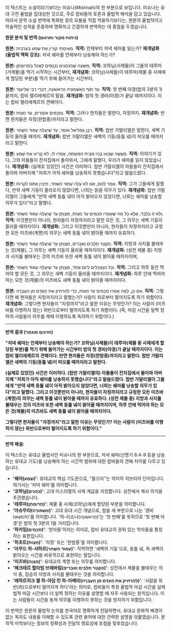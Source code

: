 이 텍스트는 소설이라기보다는 미슈나(Mishnah)의 한 부분으로 보입니다. 미슈나는 유대 구전 율법을 집대성한 것으로, 주로 랍비들의 토론과 율법적 해석을 담고 있습니다. 따라서 문학 소설 번역에 특화된 장르 모듈을 직접 적용하기보다는, 원문의 율법적이고 학술적인 성격을 존중하며 명확하고 간결하게 번역하는 데 중점을 두겠습니다.

**원문 분석 및 번역 (ניתוח מקור ותרגום)**

**원본:** מֵאֵימָתַי קוֹרִין אֶת שְׁמַע בְּעַרְבִית.
**직역:** 언제부터 저녁 쉐마를 읽는가?
**재개념화 (율법적 맥락 강조):** 저녁 쉐마를 언제부터 낭송해야 하는가?

**원본:** מִשָּׁעָה שֶׁהַכֹּהֲנִים נִכְנָסִים לֶאֱכֹל בִּתְרוּמָתָן,
**직역:** 코하님(사제들)이 그들의 테루마(거제물)를 먹기 시작하는 시간부터,
**재개념화:** 코하님(사제들)이 테루마(제물 중 사제에게 할당된 부분)를 먹기 위해 들어가는 시간부터,

**원본:** עַד סוֹף הָאַשְׁמוּרָה הָרִאשׁוֹנָה, דִּבְרֵי רַבִּי אֱלִיעֶזֶר.
**직역:** 첫 번째 야경(밤의 3분의 1) 끝까지, 랍비 엘리에제르의 말씀.
**재개념화:** 밤의 첫 경비(야경)가 끝날 때까지이다. 이는 랍비 엘리에제르의 견해이다.

**원본:** וַחֲכָמִים אוֹמְרִים, עַד חֲצוֹת.
**직역:** 그러나 현자들은 말한다, 자정까지.
**재개념화:** 반면 현자들은 자정(한밤중)까지라고 말한다.

**원본:** רַבָּן גַּמְלִיאֵל אוֹמֵר, עַד שֶׁיַּעֲלֶה עַמּוּד הַשָּׁחַר.
**직역:** 랍반 가말리엘은 말한다, 새벽 기둥이 올라올 때까지.
**재개념화:** 랍반 가말리엘은 새벽의 기둥(동틀 녘)이 떠오를 때까지라고 말한다.

**원본:** מַעֲשֶׂה שֶׁבָּאוּ בָנָיו מִבֵּית הַמִּשְׁתֶּה, אָמְרוּ לוֹ, לֹא קָרִינוּ אֶת שְׁמַע.
**직역:** 이야기가 있다, 그의 아들들이 잔치집에서 돌아와서, 그에게 말했다, 우리가 쉐마를 읽지 않았습니다.
**재개념화:** (실제로 있었던) 사건은 이러하다. 랍반 가말리엘의 아들들이 잔치집에서 돌아와 아버지께 "저희가 아직 쉐마를 낭송하지 못했습니다"라고 말씀드렸다.

**원본:** אָמַר לָהֶם, אִם לֹא עָלָה עַמּוּד הַשַּׁחַר, חַיָּבִין אַתֶּם לִקְרוֹת.
**직역:** 그가 그들에게 말했다, 만약 새벽 기둥이 올라오지 않았다면, 너희는 읽을 의무가 있다.
**재개념화:** 랍반 가말리엘이 그들에게 "만약 새벽 동틀 녘이 아직 밝아오지 않았다면, 너희는 쉐마를 낭송할 의무가 있다"라고 말했다.

**원본:** וְלֹא זוֹ בִּלְבַד, אֶלָּא כָּל מַה שֶּׁאָמְרוּ חֲכָמִים עַד חֲצוֹת, מִצְוָתָן עַד שֶׁיַּעֲלֶה עַמּוּד הַשָּׁחַר.
**직역:** 이것뿐만이 아니라, 현자들이 자정까지라고 말한 모든 것, 그 의무는 새벽 기둥이 올라올 때까지이다.
**재개념화:** 그리고 이것뿐만이 아니라, 현자들이 자정까지라고 규정한 모든 미츠바(계명)의 의무는 새벽 동틀 녘이 밝아올 때까지 유효하다.

**원본:** הֶקְטֵר חֲלָבִים וְאֵבָרִים, מִצְוָתָן עַד שֶׁיַּעֲלֶה עַמּוּד הַשָּׁחַר.
**직역:** 지방과 사지를 불태우는 것(제물), 그 의무는 새벽 기둥이 올라올 때까지이다.
**재개념화:** (성전 제물 중) 지방과 사지를 불태우는 것의 미츠바 또한 새벽 동틀 녘이 밝아올 때까지이며,

**원본:** וְכָל הַנֶּאֱכָלִים לְיוֹם אֶחָד, מִצְוָתָן עַד שֶׁיַּעֲלֶה עַמּוּד הַשָּׁחַר.
**직역:** 그리고 하루 동안 먹어야 할 모든 것, 그 의무는 새벽 기둥이 올라올 때까지이다.
**재개념화:** 하루 안에 먹어야 하는 모든 것(제물)의 미츠바도 새벽 동틀 녘이 밝아올 때까지이다.

**원본:** אִם כֵּן, לָמָּה אָמְרוּ חֲכָמִים עַד חֲצוֹת, כְּדֵי לְהַרְחִיק אֶת הָאָדָם מִן הָעֲבֵרָה.
**직역:** 그렇다면 왜 현자들은 자정까지라고 말했는가? 사람이 죄로부터 멀어지도록 하기 위함이다.
**재개념화:** 그렇다면 현자들이 "자정까지"라고 말한 이유는 무엇인가? 이는 사람이 (미츠바를 이행하지 않는) 위반으로부터 멀어지도록 하기 위함이다. (즉, 마감 시간을 일찍 정하여 사람들이 의무를 제때 이행하도록 독려하기 위함이다.)

---

**번역 결과 (תרגום מוגמר)**

**"저녁 쉐마는 언제부터 낭송해야 하는가? 코하님(사제들)이 테루마(제물 중 사제에게 할당된 부분)를 먹기 위해 들어가는 시간부터 밤의 첫 경비(야경)가 끝날 때까지이다. 이는 랍비 엘리에제르의 견해이다. 반면 현자들은 자정(한밤중)까지라고 말한다. 랍반 가말리엘은 새벽의 기둥(동틀 녘)이 떠오를 때까지라고 말한다.**

**(실제로 있었던) 사건은 이러하다. (랍반 가말리엘의) 아들들이 잔치집에서 돌아와 아버지께 "저희가 아직 쉐마를 낭송하지 못했습니다"라고 말씀드렸다. 랍반 가말리엘이 그들에게 "만약 새벽 동틀 녘이 아직 밝아오지 않았다면, 너희는 쉐마를 낭송할 의무가 있다"라고 말했다. 그리고 이것뿐만이 아니라, 현자들이 자정까지라고 규정한 모든 미츠바(계명)의 의무는 새벽 동틀 녘이 밝아올 때까지 유효하다. (성전 제물 중) 지방과 사지를 불태우는 것의 미츠바 또한 새벽 동틀 녘이 밝아올 때까지이며, 하루 안에 먹어야 하는 모든 것(제물)의 미츠바도 새벽 동틀 녘이 밝아올 때까지이다.**

**그렇다면 현자들이 "자정까지"라고 말한 이유는 무엇인가? 이는 사람이 (미츠바를 이행하지 않는) 위반으로부터 멀어지도록 하기 위함이다."**

---

**번역 해설:**

이 텍스트는 유대교 율법서인 미슈나의 한 부분으로, 저녁 쉐마(신명기 6:4-9 등을 낭송하는 유대교 기도)를 낭송해야 하는 시간적 범위에 대한 랍비들의 견해 차이를 다루고 있습니다.

* **'쉐마(שְׁמַע)'**: 유대교의 핵심 기도문으로, "들으라"는 의미의 히브리어 단어입니다. 여기서는 '저녁 쉐마'를 의미합니다.
* **'코하님(כֹּהֲנִים)'**: 고대 이스라엘의 사제 계급을 지칭합니다. 성전에서 제사 의식을 주관했습니다.
* **'테루마(תְרוּמָתָן)'**: 제물 중 사제(코하님)에게 할당된 부분을 의미합니다.
* **'아슈무라(אַשְׁמוּרָה)'**: 고대 유대 시간 개념으로, 밤을 세 부분으로 나눈 '경비(watch)'를 의미합니다. '하-리쇼나(הָרִאשׁוֹנָה)'는 '첫 번째'를 뜻하므로 '첫 번째 야경'은 밤의 첫 3분의 1을 가리킵니다.
* **'하카밈(חֲכָמִים)'**: '현자들'이라는 의미로, 랍비 유대교의 권위 있는 학자들을 통칭하는 표현입니다.
* **'하초트(חֲצוֹת)'**: '자정' 또는 '한밤중'을 의미합니다.
* **'아무드 하-샤하르(עַמּוּד הַשָּׁחַר)'**: 직역하면 '새벽의 기둥'으로, 동틀 녘, 즉 새벽이 밝아오는 시간을 비유적으로 표현하는 말입니다.
* **'미츠바(מִצְוָה)'**: 유대교의 계명 또는 의무를 의미합니다.
* **'헤크테르 할라빔 브에바림(הֶקְטֵר חֲלָבִים וְאֵבָרִים)'**: 성전에서 제물을 불태우는 의식 중, 짐승의 지방과 사지를 불태우는 것을 의미합니다.
* **'레하르히크 엩 하-아담 민 하-아베라(לְהַרְחִיק אֶת הָאָדָם מִן הָעֲבֵרָה)'**: '사람을 위반(죄)으로부터 멀어지게 하다'라는 의미로, 랍비들이 특정 율법적 마감 시간을 실제 법적 마감 시간보다 더 일찍 정하는 이유를 설명할 때 자주 사용되는 원칙입니다. 이는 사람들이 시간을 놓쳐 의무를 이행하지 못하는 것을 방지하기 위함입니다.

이 번역은 원문의 율법적 논의를 한국어로 명확하게 전달하면서, 유대교 문화적 배경이 없는 독자도 내용을 이해할 수 있도록 관련 용어에 대한 간략한 설명을 덧붙였습니다. 문학적 미학보다는 정보의 정확성과 전달의 명료성에 초점을 맞추었습니다.